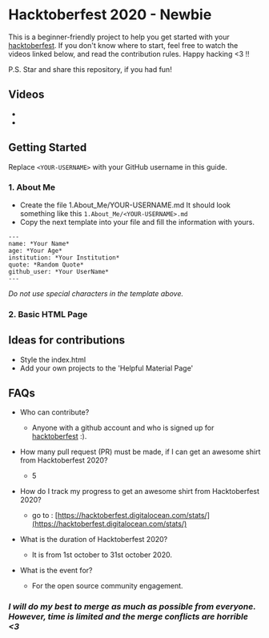 # Hacktoberfest 2020 - Newbie

This is a beginner-friendly project to help you get started with your
[hacktoberfest](https://hacktoberfest.digitalocean.com/). If you don't
know where to start, feel free to watch the videos linked below, and
read the contribution rules. Happy hacking <3 !!

P.S. Star and share this repository, if you had fun!

## Videos

-
-

## Getting Started

Replace `<YOUR-USERNAME>` with your GitHub username in this guide.

### 1. About Me
- Create the file 1.About_Me/YOUR-USERNAME.md It should look something like this `1.About_Me/<YOUR-USERNAME>.md`
- Copy the next template into your file and fill the information with yours.
```
---
name: *Your Name*
age: *Your Age*
institution: *Your Institution*
quote: *Random Quote*
github_user: *Your UserName*
---
```

_Do not use special characters in the template above._

### 2. Basic HTML Page




## Ideas for contributions

- Style the index.html
- Add your own projects to the 'Helpful Material Page'

## FAQs

- Who can contribute?
  - Anyone with a github account and who is signed up for [hacktoberfest](https://hacktoberfest.digitalocean.com/) :).
  
- How many pull request (PR) must be made, if I can get an awesome shirt from Hacktoberfest 2020?
  - 5
  
- How do I track my progress to get an awesome shirt from Hacktoberfest 2020?
  - go to : [https://hacktoberfest.digitalocean.com/stats/](https://hacktoberfest.digitalocean.com/stats/)
  
- What is the duration of Hacktoberfest 2020?
  - It is from 1st october to 31st october 2020.
  
- What is the event for?
  - For the open source community engagement.

### *I will do my best to merge as much as possible from everyone. However, time is limited and the merge conflicts are horrible <3*
